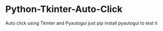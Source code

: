 # Python-Tkinter-Auto-Click
Auto click using Tkinter and Pyautogui just pip install pyautogui to test it
